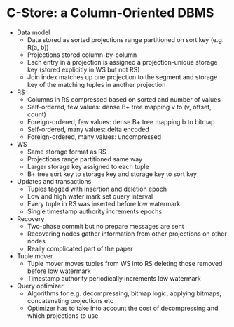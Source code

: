 # C-Store: a Column-Oriented DBMS
- Data model
    - Data stored as sorted projections range partitioned on sort key (e.g.
      R(a, b))
    - Projections stored column-by-column
    - Each entry in a projection is assigned a projection-unique storage key
      (stored explicitly in WS but not RS)
    - Join index matches up one projection to the segment and storage key of
      the matching tuples in another projection
- RS
    - Columns in RS compressed based on sorted and number of values
    - Self-ordered, few values: dense B+ tree mapping v to (v, offset, count)
    - Foreign-ordered, few values: dense B+ tree mapping b to bitmap
    - Self-ordered, many values: delta encoded
    - Foreign-ordered, many values: uncompressed
- WS
    - Same storage format as RS
    - Projections range partitioned same way
    - Larger storage key assigned to each tuple
    - B+ tree sort key to storage key and storage key to sort key
- Updates and transactions
    - Tuples tagged with insertion and deletion epoch
    - Low and high water mark set query interval
    - Every tuple in RS was inserted before low watermark
    - Single timestamp authority increments epochs
- Recovery
    - Two-phase commit but no prepare messages are sent
    - Recovering nodes gather information from other projections on other nodes
    - Really complicated part of the paper
- Tuple mover
    - Tuple mover moves tuples from WS into RS deleting those removed before
      low watermark
    - Timestamp authority periodically increments low watermark
- Query optimizer
    - Algorithms for e.g. decompressing, bitmap logic, applying bitmaps,
      concatenating projections etc
    - Optimizer has to take into account the cost of decompressing and which
      projections to use
